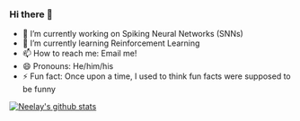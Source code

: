### Hi there 👋

- 🔭 I’m currently working on Spiking Neural Networks (SNNs)
- 🌱 I’m currently learning Reinforcement Learning
- 📫 How to reach me: Email me!
- 😄 Pronouns: He/him/his
- ⚡ Fun fact: Once upon a time, I used to think fun facts were supposed to be funny

 [![Neelay's github stats](https://github-readme-stats.vercel.app/api?username=NeelayS&count_private=true)](https://github.com/anuraghazra/github-readme-stats)
 


<!--
**NeelayS/NeelayS** is a ✨ _special_ ✨ repository because its `README.md` (this file) appears on your GitHub profile.

Here are some ideas to get you started:

- 🔭 I’m currently working on ...
- 🌱 I’m currently learning ...
- 👯 I’m looking to collaborate on ...
- 🤔 I’m looking for help with ...
- 💬 Ask me about ...
- 📫 How to reach me: ...
- 😄 Pronouns: ...
- ⚡ Fun fact: Once upon a time, I used to think fun facts were supposed to be funny
-->
